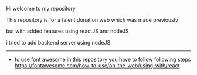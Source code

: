 Hi welcome to my repository

This repository is for a talent donation web which was made previously

but with added features using reactJS and nodeJS

i tried to add backend server using nodeJS

----------------------------------------------------------------------

+ to use font awesome in this repository you have to follow following steps
https://fontawesome.com/how-to-use/on-the-web/using-with/react
